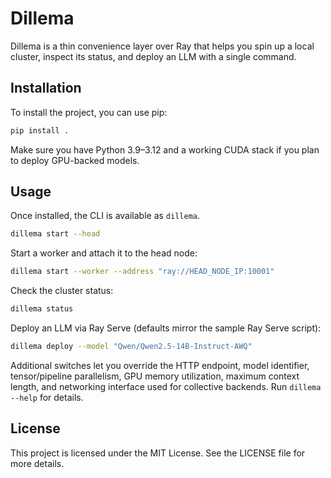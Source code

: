 # Dillema

Dillema is a thin convenience layer over Ray that helps you spin up a local cluster, inspect its status, and deploy an LLM with a single command.

## Installation

To install the project, you can use pip:

```bash
pip install .
```

Make sure you have Python 3.9–3.12 and a working CUDA stack if you plan to deploy GPU-backed models.

## Usage

Once installed, the CLI is available as `dillema`.

```bash
dillema start --head
```

Start a worker and attach it to the head node:

```bash
dillema start --worker --address "ray://HEAD_NODE_IP:10001"
```

Check the cluster status:

```bash
dillema status
```

Deploy an LLM via Ray Serve (defaults mirror the sample Ray Serve script):

```bash
dillema deploy --model "Qwen/Qwen2.5-14B-Instruct-AWQ"
```

Additional switches let you override the HTTP endpoint, model identifier, tensor/pipeline parallelism, GPU memory utilization, maximum context length, and networking interface used for collective backends. Run `dillema --help` for details.

## License

This project is licensed under the MIT License. See the LICENSE file for more details.